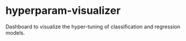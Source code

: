# hyperparam-visualizer
Dashboard to visualize the hyper-tuning of classification and regression models.

